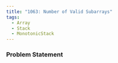 ```yaml
---
title: "1063: Number of Valid Subarrays"
tags:
  - Array
  - Stack
  - MonotonicStack
---
```

### Problem Statement

